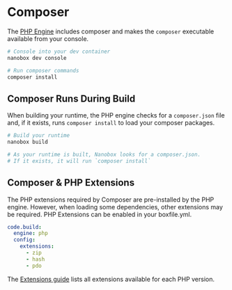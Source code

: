 # Composer

The [PHP Engine](https://github.com/nanobox-io/nanobox-engine-php) includes composer and makes the `composer` executable available from your console.

```bash
# Console into your dev container
nanobox dev console

# Run composer commands
composer install
```

## Composer Runs During Build
When building your runtime, the PHP engine checks for a `composer.json` file and, if it exists, runs `composer install` to load your composer packages.

```bash
# Build your runtime
nanobox build

# As your runtime is built, Nanobox looks for a composer.json.
# If it exists, it will run `composer install`
```

## Composer & PHP Extensions
The PHP extensions required by Composer are pre-installed by the PHP engine. However, when loading some dependencies, other extensions may be required. PHP Extensions can be enabled in your boxfile.yml.

```yaml
code.build:
  engine: php
  config:
    extensions:
      - zip
      - hash
      - pdo
```

The [Extensions guide](config/extensions.html) lists all extensions available for each PHP version.
